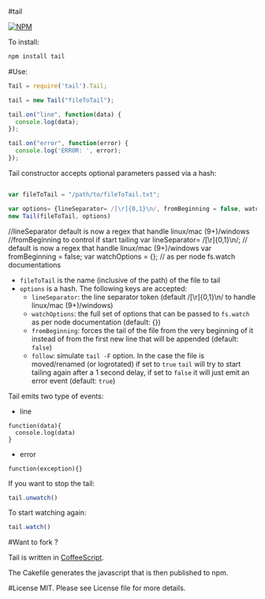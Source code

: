 #tail

[![NPM](https://nodei.co/npm/tail.png)](https://nodei.co/npm/tail/)

To install:

```bash
npm install tail
```

#Use:
```javascript
Tail = require('tail').Tail;

tail = new Tail("fileToTail");

tail.on("line", function(data) {
  console.log(data);
});

tail.on("error", function(error) {
  console.log('ERROR: ', error);
});
````

Tail constructor accepts optional parameters passed via a hash:

```javascript

var fileToTail = "/path/to/fileToTail.txt";

var options= {lineSeparator= /[\r]{0,1}\n/, fromBeginning = false, watchOptions = {}, follow = true} //default, equivalent to not passing the hash
new Tail(fileToTail, options)
```

//lineSeparator  default is now a regex that handle linux/mac (9+)/windows
//fromBeginning to control if start tailing
var lineSeparator= /[\r]{0,1}\n/; // default is now a regex that handle linux/mac (9+)/windows
var fromBeginning = false;
var watchOptions = {}; // as per node fs.watch documentations


* `fileToTail` is the name (inclusive of the path) of the file to tail
* `options` is a hash. The following keys are accepted:
  * `lineSeparator`:  the line separator token (default /[\r]{0,1}\n/ to handle linux/mac (9+)/windows)
  * `watchOptions`:  the full set of options that can be passed to `fs.watch` as per node documentation (default: {})
  * `fromBeginning`: forces the tail of the file from the very beginning of it instead of from the first new line that will be appended (default: `false`)
  * `follow`: simulate `tail -F` option. In the case the file is moved/renamed (or logrotated) if set to `true` `tail` will try to start tailing again after a 1 second delay, if set to `false` it will just emit an error event (default: `true`)

Tail emits two type of events:

* line
```
function(data){
  console.log(data)
}
```
* error
```
function(exception){}
```

If you want to stop the tail:

```javascript
tail.unwatch()
```

To start watching again:
```javascript
tail.watch()
```

#Want to fork ?

Tail is written in [CoffeeScript](http://jashkenas.github.com/coffee-script/).

The Cakefile generates the javascript that is then published to npm.

#License
MIT. Please see License file for more details.
